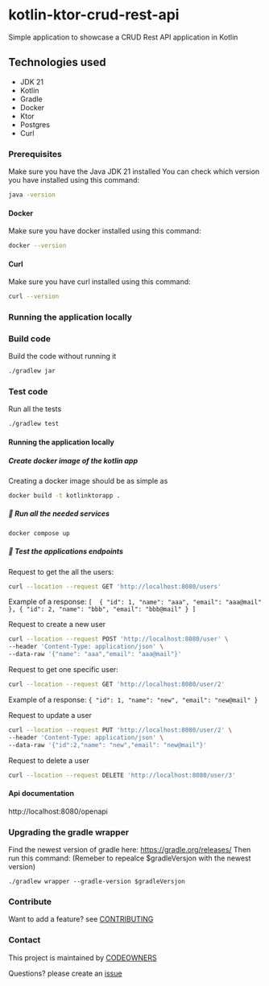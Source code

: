 # kotlin-ktor-crud-rest-api
Simple application to showcase a CRUD Rest API application in Kotlin

## Technologies used
* JDK 21
* Kotlin
* Gradle
* Docker
* Ktor
* Postgres
* Curl

### Prerequisites
Make sure you have the Java JDK 21 installed
You can check which version you have installed using this command:
``` bash script
java -version
```

#### Docker
Make sure you have docker installed using this command:
```bash script
docker --version
```

#### Curl
Make sure you have curl installed using this command:
```bash script
curl --version
```

### Running the application locally

### Build code
Build the code without running it
```bash script
./gradlew jar
```

### Test code
Run all the tests
```bash script
./gradlew test
```

#### Running the application locally

##### Create docker image of the kotlin app
Creating a docker image should be as simple as
``` bash
docker build -t kotlinktorapp .
```

##### 👟 Run all the needed services
```bash script
docker compose up
```

##### 🧪 Test the applications endpoints

Request to get the all the users:
```bash script
curl --location --request GET 'http://localhost:8080/users'
```
Example of a response:
`[ 
    {
    "id": 1,
    "name": "aaa",
    "email": "aaa@mail"
    },
    {
    "id": 2,
    "name": "bbb",
    "email": "bbb@mail"
    }
]`

Request to create a new user
```bash script
curl --location --request POST 'http://localhost:8080/user' \
--header 'Content-Type: application/json' \
--data-raw '{"name": "aaa","email": "aaa@mail"}'
```

Request to get one specific user:
```bash script
curl --location --request GET 'http://localhost:8080/user/2'
```
Example of a response:
`{
"id": 1,
"name": "new",
"email": "new@mail"
}`

Request to update a user
```bash script
curl --location --request PUT 'http://localhost:8080/user/2' \
--header 'Content-Type: application/json' \
--data-raw '{"id":2,"name": "new","email": "new@mail"}'
```

Request to delete a user
```bash script
curl --location --request DELETE 'http://localhost:8080/user/3'
```

#### Api documentation
http://localhost:8080/openapi

### Upgrading the gradle wrapper
Find the newest version of gradle here: https://gradle.org/releases/ Then run this command:
(Remeber to repealce $gradleVersjon with the newest version)
```shell script
./gradlew wrapper --gradle-version $gradleVersjon
```

### Contribute
Want to add a feature? see [CONTRIBUTING](CONTRIBUTING.md)

### Contact

This project is maintained by [CODEOWNERS](CODEOWNERS)

Questions? please create an
[issue](https://github.com/MikAoJk/kotlin-ktor-crud-rest-api/issues)

